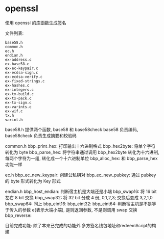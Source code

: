 # openssl

使用 openssl 的库函数生成签名

文件列表:
```
base58.h
common.h
ec.h
endian.h
ex-address.c
ex-base58.c
ex-ec-keypair.c
ex-ecdsa-sign.c
ex-ecdsa-verify.c
ex-fixed-strings.c
ex-hashes.c
ex-integers.c
ex-tx-build.c
ex-tx-pack.c
ex-tx-sign.c
ex-varints.c
ex-wif.c
tx.h
varint.h
```
base58.h
提供两个函数, base58 和 base58check
base58 负责编码, base58check 负责生成摘要和校验码

common.h
bbp_print_hex: 打印输出十六进制格式
bbp_hex2byte: 将单个字符转化为 byte
bbp_parse_hex: 将字符串通过调用 bbp_hex2byte 转化为十六进制, 每两个字符为一组, 转化成一个十六进制单位
bbp_alloc_hex: 和 bbp_parse_hex 功能一样

ec.h
bbp_ec_new_keypair: 创建公私钥对
bbp_ec_new_pubkey: 通过 pubkey 的 byte 形式转化为 Key 形式

endian.h
bbp_host_endian: 判断宿主机是大端还是小端
bbp_swap16: 将 16 bit 左右 8 bit 交换
bbp_swap32: 将 32 bit 分成 4 份, 0,1,2,3; 交换后变成 3,2,1,0
bbp_swap64: 同上
bbp_eint16:
bbp_eint32:
bbp_eint64: 判断宿主机是不是等于传入的参数 e(表示大端小端), 是则返回参数, 不是则调用 swap 交换
bbp_reverse:


目前完成功能:
除了本来已完成的功能外
多方签名钱包地址和redeemScript的构建
